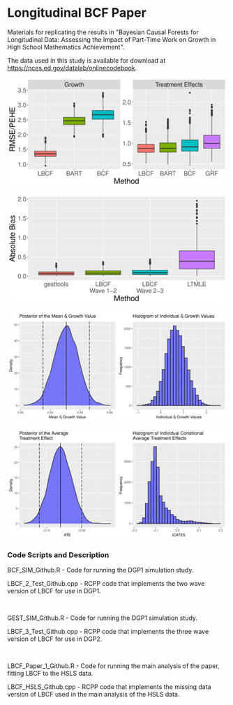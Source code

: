 # Longitudinal BCF Paper

Materials for replicating the results in "Bayesian Causal Forests for Longitudinal Data: Assessing the Impact of Part-Time Work on Growth in High School Mathematics Achievement".

The data used in this study is available for download at https://nces.ed.gov/datalab/onlinecodebook.

![alt text](https://github.com/Nathan-McJames/Longitudinal_BCF_Paper/blob/main/Pictures/dgp1_figure.svg?raw=true)

![alt text](https://github.com/Nathan-McJames/Longitudinal_BCF_Paper/blob/main/Pictures/dgp2_figure.svg?raw=true)

![alt text](https://github.com/Nathan-McJames/Longitudinal_BCF_Paper/blob/main/Pictures/growth_plot.svg?raw=true)

![alt text](https://github.com/Nathan-McJames/Longitudinal_BCF_Paper/blob/main/Pictures/treat_plot.svg?raw=true)

### Code Scripts and Description

BCF_SIM_Github.R - Code for running the DGP1 simulation study.

LBCF_2_Test_Github.cpp - RCPP code that implements the two wave version of LBCF for use in DGP1.

<br/>

GEST_SIM_Github.R - Code for running the DGP1 simulation study.

LBCF_3_Test_Github.cpp - RCPP code that implements the three wave version of LBCF for use in DGP2.

<br/>

LBCF_Paper_1_Github.R - Code for running the main analysis of the paper, fitting LBCF to the HSLS data.

LBCF_HSLS_Github.cpp - RCPP code that implements the missing data version of LBCF used in the main analysis of the HSLS data.
